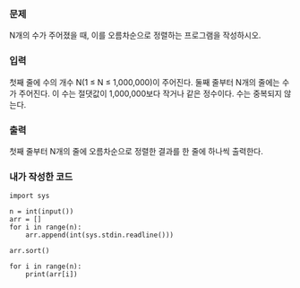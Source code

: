 ### 문제
N개의 수가 주어졌을 때, 이를 오름차순으로 정렬하는 프로그램을 작성하시오.

### 입력
첫째 줄에 수의 개수 N(1 ≤ N ≤ 1,000,000)이 주어진다. 둘째 줄부터 N개의 줄에는 수가 주어진다. 이 수는 절댓값이 1,000,000보다 작거나 같은 정수이다. 수는 중복되지 않는다.

### 출력
첫째 줄부터 N개의 줄에 오름차순으로 정렬한 결과를 한 줄에 하나씩 출력한다.

### 내가 작성한 코드
```
import sys

n = int(input())
arr = []
for i in range(n):
    arr.append(int(sys.stdin.readline()))
    
arr.sort()

for i in range(n):
    print(arr[i])
```
